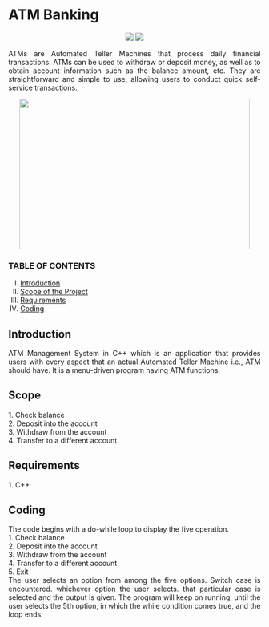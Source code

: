 <h1>ATM Banking</h1>
 
<p align="center">
<img src="https://img.shields.io/badge/C++-red">
<img src="https://badges.frapsoft.com/os/v1/open-source.svg?v=103">
</p>
 
 
 <p align="justify">
ATMs are Automated Teller Machines that process daily financial transactions. ATMs can be used to withdraw or deposit money, as well as to obtain account information such as the balance amount, etc. They are straightforward and simple to use, allowing users to conduct quick self-service transactions.
</p>
 
 <p align="center">
  <img width="460" height="300" src="https://user-images.githubusercontent.com/116307514/218083494-c9ec839e-0359-4afb-a001-514283486ced.png">
</p>

<h3> TABLE OF CONTENTS </h3>
<ol type="I">
    <li><a href="#intro"> Introduction  </a></li>
    <li><a href="#scope"> Scope of the Project </a></li>
    <li><a href="#req"> Requirements </a></li>
    <li><a href="#database"> Coding </a></li>
   
    
 </ol>
 <h2 id="intro">Introduction</h2>
 <p align="justify">
 ATM Management System in C++ which is an application that provides users with every aspect that an actual Automated Teller Machine i.e., ATM should have. It is a menu-driven program having ATM functions.
</p>

<h2 id="scope">Scope</h2>
 <p align="justify">
1. Check balance <br> 
2. Deposit into the account <br>
3. Withdraw from the account <br>
4. Transfer to a different account <br>
</p>

<h2 id="req">Requirements </h2>
 <p align="justify">
  1. C++
 </p>

 <h2 id="database">Coding </h2>
 <p align="justify">
  The code begins with a do-while loop to display the five operation. <br>
 1. Check balance <br> 
2. Deposit into the account <br>
3. Withdraw from the account <br>
4. Transfer to a different account <br>
5. Exit <br>
 The user selects an option from among the five options. Switch case is encountered. whichever option the user selects. that particular case is selected and the output is given. The program will keep on running, until the user selects the 5th option, in which the while condition comes true, and the loop ends. 
 </p>

 
